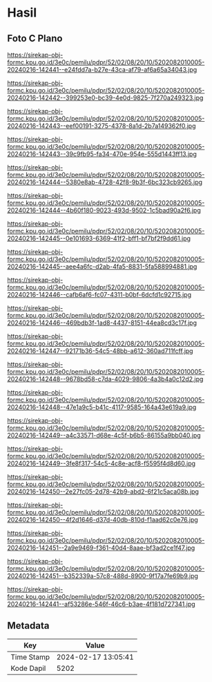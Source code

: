 # Hasil

## Foto C Plano

https://sirekap-obj-formc.kpu.go.id/3e0c/pemilu/pdpr/52/02/08/20/10/5202082010005-20240216-142441--e24fdd7a-b27e-43ca-af79-af6a65a34043.jpg

https://sirekap-obj-formc.kpu.go.id/3e0c/pemilu/pdpr/52/02/08/20/10/5202082010005-20240216-142442--399253e0-bc39-4e0d-9825-7f270a249323.jpg

https://sirekap-obj-formc.kpu.go.id/3e0c/pemilu/pdpr/52/02/08/20/10/5202082010005-20240216-142443--eef00191-3275-4378-8a1d-2b7a149362f0.jpg

https://sirekap-obj-formc.kpu.go.id/3e0c/pemilu/pdpr/52/02/08/20/10/5202082010005-20240216-142443--39c9fb95-fa34-470e-954e-555d1443ff13.jpg

https://sirekap-obj-formc.kpu.go.id/3e0c/pemilu/pdpr/52/02/08/20/10/5202082010005-20240216-142444--5380e8ab-4728-42f8-9b3f-6bc323cb9265.jpg

https://sirekap-obj-formc.kpu.go.id/3e0c/pemilu/pdpr/52/02/08/20/10/5202082010005-20240216-142444--4b60f180-9023-493d-9502-1c5bad90a2f6.jpg

https://sirekap-obj-formc.kpu.go.id/3e0c/pemilu/pdpr/52/02/08/20/10/5202082010005-20240216-142445--0e101693-6369-41f2-bff1-bf7bf2f9dd61.jpg

https://sirekap-obj-formc.kpu.go.id/3e0c/pemilu/pdpr/52/02/08/20/10/5202082010005-20240216-142445--aee4a6fc-d2ab-4fa5-8831-5fa588994881.jpg

https://sirekap-obj-formc.kpu.go.id/3e0c/pemilu/pdpr/52/02/08/20/10/5202082010005-20240216-142446--cafb6af6-fc07-4311-b0bf-6dcfd1c92715.jpg

https://sirekap-obj-formc.kpu.go.id/3e0c/pemilu/pdpr/52/02/08/20/10/5202082010005-20240216-142446--469bdb3f-1ad8-4437-8151-44ea8cd3c17f.jpg

https://sirekap-obj-formc.kpu.go.id/3e0c/pemilu/pdpr/52/02/08/20/10/5202082010005-20240216-142447--92171b36-54c5-48bb-a612-360ad711fcff.jpg

https://sirekap-obj-formc.kpu.go.id/3e0c/pemilu/pdpr/52/02/08/20/10/5202082010005-20240216-142448--9678bd58-c7da-4029-9806-4a3b4a0c12d2.jpg

https://sirekap-obj-formc.kpu.go.id/3e0c/pemilu/pdpr/52/02/08/20/10/5202082010005-20240216-142448--47e1a9c5-b41c-4117-9585-164a43e619a9.jpg

https://sirekap-obj-formc.kpu.go.id/3e0c/pemilu/pdpr/52/02/08/20/10/5202082010005-20240216-142449--a4c33571-d68e-4c5f-b6b5-86155a9bb040.jpg

https://sirekap-obj-formc.kpu.go.id/3e0c/pemilu/pdpr/52/02/08/20/10/5202082010005-20240216-142449--3fe8f317-54c5-4c8e-acf8-f5595f4d8d60.jpg

https://sirekap-obj-formc.kpu.go.id/3e0c/pemilu/pdpr/52/02/08/20/10/5202082010005-20240216-142450--2e27fc05-2d78-42b9-abd2-6f21c5aca08b.jpg

https://sirekap-obj-formc.kpu.go.id/3e0c/pemilu/pdpr/52/02/08/20/10/5202082010005-20240216-142450--4f2d1646-d37d-40db-810d-f1aad62c0e76.jpg

https://sirekap-obj-formc.kpu.go.id/3e0c/pemilu/pdpr/52/02/08/20/10/5202082010005-20240216-142451--2a9e9469-f361-40d4-8aae-bf3ad2ce1f47.jpg

https://sirekap-obj-formc.kpu.go.id/3e0c/pemilu/pdpr/52/02/08/20/10/5202082010005-20240216-142451--b352339a-57c8-488d-8900-9f17a7fe69b9.jpg

https://sirekap-obj-formc.kpu.go.id/3e0c/pemilu/pdpr/52/02/08/20/10/5202082010005-20240216-142441--af53286e-546f-46c6-b3ae-4f181d727341.jpg


## Metadata

| Key        | Value               |
| ---------- | ------------------- |
| Time Stamp | 2024-02-17 13:05:41 |
| Kode Dapil | 5202                |



